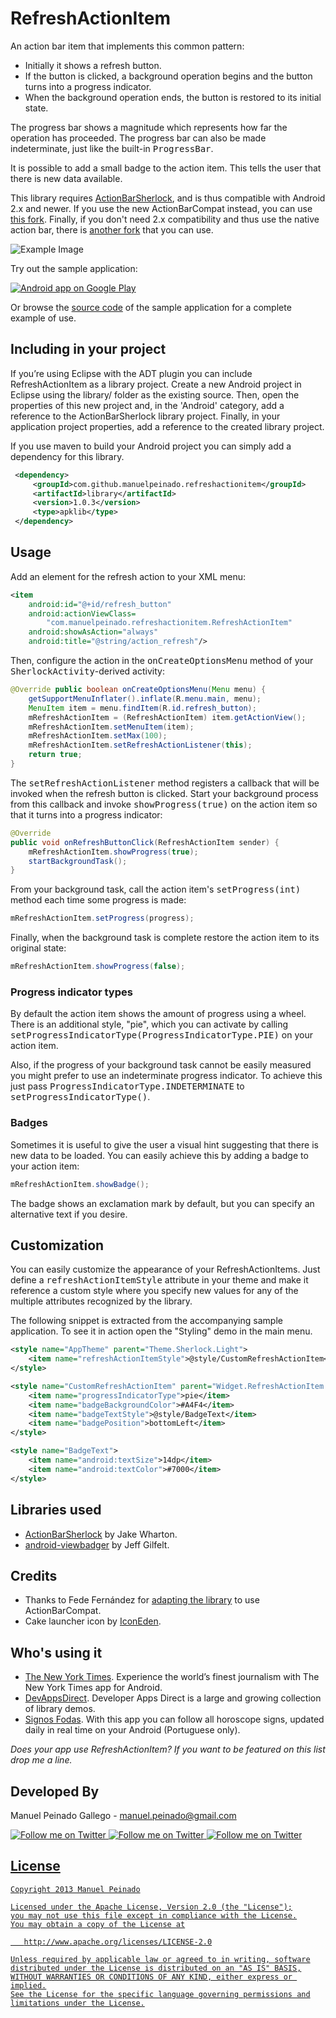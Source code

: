 RefreshActionItem
=================

An action bar item that implements this common pattern:

* Initially it shows a refresh button.
* If the button is clicked, a background operation begins and the button turns into a progress indicator.
* When the background operation ends, the button is restored to its initial state.

The progress bar shows a magnitude which represents how far the operation has proceeded. The progress bar can also be made indeterminate, just like the built-in <tt>ProgressBar</tt>.
 
It is possible to add a small badge to the action item. This tells the user that there is new data available.

This library requires [ActionBarSherlock][1], and is thus compatible with Android 2.x and newer. If you use the new ActionBarCompat instead, you can use [this fork][2]. Finally, if you don't need 2.x compatibility and thus use the native action bar, there is [another fork][3] that you can use.

![Example Image][4]

Try out the sample application:

<a href="https://play.google.com/store/apps/details?id=com.manuelpeinado.refreshactionitem.demo">
  <img alt="Android app on Google Play"
       src="https://developer.android.com/images/brand/en_app_rgb_wo_45.png" />
</a>

Or browse the [source code][5] of the sample application for a complete example of use.


Including in your project
-------------------------

If you’re using Eclipse with the ADT plugin you can include RefreshActionItem as a library project. Create a new Android project in Eclipse using the library/ folder as the existing source. Then, open the properties of this new project and, in the 'Android' category, add a reference to the ActionBarSherlock library project. Finally, in your application project properties, add a reference to the created library project.

If you use maven to build your Android project you can simply add a dependency for this library.

```xml
 <dependency>
     <groupId>com.github.manuelpeinado.refreshactionitem</groupId>
     <artifactId>library</artifactId>
     <version>1.0.3</version>
     <type>apklib</type>
 </dependency>
```

Usage
-----

Add an element for the refresh action to your XML menu:

```xml
<item
    android:id="@+id/refresh_button"          
    android:actionViewClass=
        "com.manuelpeinado.refreshactionitem.RefreshActionItem"
    android:showAsAction="always"
    android:title="@string/action_refresh"/>
```

Then, configure the action in the <tt>onCreateOptionsMenu</tt> method of your <tt>SherlockActivity</tt>-derived activity:

```java
@Override public boolean onCreateOptionsMenu(Menu menu) {
    getSupportMenuInflater().inflate(R.menu.main, menu);
    MenuItem item = menu.findItem(R.id.refresh_button);
    mRefreshActionItem = (RefreshActionItem) item.getActionView();
    mRefreshActionItem.setMenuItem(item);
    mRefreshActionItem.setMax(100);
    mRefreshActionItem.setRefreshActionListener(this);
    return true;
}
```

The <tt>setRefreshActionListener</tt> method registers a callback that will be invoked when the refresh button is clicked. Start your background process from this callback and invoke <tt>showProgress(true)</tt> on the action item so that it turns into a progress indicator:

```java
@Override
public void onRefreshButtonClick(RefreshActionItem sender) {
    mRefreshActionItem.showProgress(true);
    startBackgroundTask();
}
```

From your background task, call the action item's <tt>setProgress(int)</tt> method each time some progress is made:

```java
mRefreshActionItem.setProgress(progress);
```
    
Finally, when the background task is complete restore the action item to its original state:

```java
mRefreshActionItem.showProgress(false);
```

### Progress indicator types

By default the action item shows the amount of progress using a wheel. There is an additional style, "pie", which you can activate by calling <tt>setProgressIndicatorType(ProgressIndicatorType.PIE)</tt> on your action item.

Also, if the progress of your background task cannot be easily measured you might prefer to use an indeterminate progress indicator. To achieve this just pass <tt>ProgressIndicatorType.INDETERMINATE</tt> to <tt>setProgressIndicatorType()</tt>.

### Badges

Sometimes it is useful to give the user a visual hint suggesting that there is new data to be loaded. You can easily achieve this by adding a badge to your action item:

```java
mRefreshActionItem.showBadge();
```

The badge shows an exclamation mark by default, but you can specify an alternative text if you desire.


Customization
---------------------
You can easily customize the appearance of your RefreshActionItems. Just define a <tt>refreshActionItemStyle</tt> attribute in your theme and make it reference a custom style where you specify new values for any of the multiple attributes recognized by the library.

The following snippet is extracted from the accompanying sample application. To see it in action open the "Styling" demo in the main menu.

```xml
<style name="AppTheme" parent="Theme.Sherlock.Light">
    <item name="refreshActionItemStyle">@style/CustomRefreshActionItem</item>
</style>

<style name="CustomRefreshActionItem" parent="Widget.RefreshActionItem.Light">
    <item name="progressIndicatorType">pie</item>
    <item name="badgeBackgroundColor">#A4F4</item>
    <item name="badgeTextStyle">@style/BadgeText</item>
    <item name="badgePosition">bottomLeft</item>
</style>

<style name="BadgeText">
    <item name="android:textSize">14dp</item>
    <item name="android:textColor">#7000</item>
</style>
```

Libraries used
--------------------

* [ActionBarSherlock][1] by Jake Wharton.
* [android-viewbadger][6] by Jeff Gilfelt.

Credits
-------
* Thanks to Fede Fernández for [adapting the library][2] to use ActionBarCompat.
* Cake launcher icon by [IconEden][7].

Who's using it
--------------

* [The New York Times][8]. Experience the world’s finest journalism with The New York Times app for Android.
* [DevAppsDirect][9]. Developer Apps Direct is a large and growing collection of library demos.
* [Signos Fodas][10]. With this app you can follow all horoscope signs, updated daily in real time on your Android (Portuguese only).

*Does your app use RefreshActionItem? If you want to be featured on this list drop me a line.*

Developed By
--------------------

Manuel Peinado Gallego - <manuel.peinado@gmail.com>

<a href="https://twitter.com/mpg2">
  <img alt="Follow me on Twitter"
       src="https://raw.github.com/ManuelPeinado/NumericPageIndicator/master/art/twitter.png" />
</a>
<a href="https://plus.google.com/106514622630861903655">
  <img alt="Follow me on Twitter"
       src="https://raw.github.com/ManuelPeinado/NumericPageIndicator/master/art/google-plus.png" />
</a>
<a href="http://www.linkedin.com/pub/manuel-peinado-gallego/1b/435/685">
  <img alt="Follow me on Twitter"
       src="https://raw.github.com/ManuelPeinado/NumericPageIndicator/master/art/linkedin.png" />

License
-----------

    Copyright 2013 Manuel Peinado

    Licensed under the Apache License, Version 2.0 (the "License");
    you may not use this file except in compliance with the License.
    You may obtain a copy of the License at

       http://www.apache.org/licenses/LICENSE-2.0

    Unless required by applicable law or agreed to in writing, software
    distributed under the License is distributed on an "AS IS" BASIS,
    WITHOUT WARRANTIES OR CONDITIONS OF ANY KIND, either express or implied.
    See the License for the specific language governing permissions and
    limitations under the License.




 [1]: http://actionbarsherlock.com
 [2]: https://github.com/projectsexception/RefreshActionItem-ActionBarCompat
 [3]: https://github.com/ManuelPeinado/RefreshActionItem-Native
 [4]: https://raw.github.com/ManuelPeinado/RefreshActionItem/master/art/readme_pic.png
 [5]: https://github.com/ManuelPeinado/RefreshActionItem/tree/master/sample
 [6]: https://github.com/jgilfelt/android-viewbadger
 [7]: http://www.iconeden.com
 [8]: https://play.google.com/store/apps/details?id=com.nytimes.android
 [9]: https://play.google.com/store/apps/details?id=com.inappsquared.devappsdirect
 [10]: https://play.google.com/store/apps/details?id=com.contralabs.app.horoscoposignos
